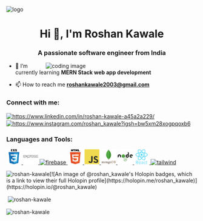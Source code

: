 ![logo](https://github.com/roshan-Kawale/roshan-Kawale/assets/102869520/6a107bfa-121d-4a02-90ef-ea425e8082d1)
<h1 align="center">Hi 👋, I'm Roshan Kawale</h1>
<h3 align="center">A passionate software engineer from India</h3>

<img align="right" width="400" src="https://th.bing.com/th/id/R.bad0f6e71632082019dfae31be08da81?rik=353QlNiFzkyUrA&riu=http%3a%2f%2fgetwallpapers.com%2fwallpaper%2ffull%2fe%2f3%2fd%2f15259.jpg&ehk=UgMp02ytaxItX17b2a70Dadmfa1xks4A%2fNjqx%2bz1rDo%3d&risl=&pid=ImgRaw&r=0" alt="coding image">

- 🌱 I’m currently learning **MERN Stack web app development**

- 📫 How to reach me **roshankawale2003@gmail.com**

<h3 align="left">Connect with me:</h3>
<p align="left">
<a href="https://www.linkedin.com/in/roshan-kawale/" target="blank"><img align="center" src="https://raw.githubusercontent.com/rahuldkjain/github-profile-readme-generator/master/src/images/icons/Social/linked-in-alt.svg" alt="https://www.linkedin.com/in/roshan-kawale-a45a2a229/" height="30" width="40" /></a>
<a href="https://instagram.com/roshan_kawale?igsh=bw5xm28xogpqoxb6" target="blank"><img align="center" src="https://raw.githubusercontent.com/rahuldkjain/github-profile-readme-generator/master/src/images/icons/Social/instagram.svg" alt="https://www.instagram.com/roshan_kawale?igsh=bw5xm28xogpqoxb6" height="30" width="40" /></a>
</p>

<h3 align="left">Languages and Tools:</h3>
<p align="left"> <a href="https://www.w3schools.com/css/" target="_blank" rel="noreferrer"> <img src="https://raw.githubusercontent.com/devicons/devicon/master/icons/css3/css3-original-wordmark.svg" alt="css3" width="40" height="40"/> </a> <a href="https://expressjs.com" target="_blank" rel="noreferrer"> <img src="https://raw.githubusercontent.com/devicons/devicon/master/icons/express/express-original-wordmark.svg" alt="express" width="40" height="40"/> </a> <a href="https://firebase.google.com/" target="_blank" rel="noreferrer"> <img src="https://www.vectorlogo.zone/logos/firebase/firebase-icon.svg" alt="firebase" width="40" height="40"/> </a> <a href="https://www.w3.org/html/" target="_blank" rel="noreferrer"> <img src="https://raw.githubusercontent.com/devicons/devicon/master/icons/html5/html5-original-wordmark.svg" alt="html5" width="40" height="40"/> </a> <a href="https://developer.mozilla.org/en-US/docs/Web/JavaScript" target="_blank" rel="noreferrer"> <img src="https://raw.githubusercontent.com/devicons/devicon/master/icons/javascript/javascript-original.svg" alt="javascript" width="40" height="40"/> </a> <a href="https://www.mongodb.com/" target="_blank" rel="noreferrer"> <img src="https://raw.githubusercontent.com/devicons/devicon/master/icons/mongodb/mongodb-original-wordmark.svg" alt="mongodb" width="40" height="40"/> </a> <a href="https://nodejs.org" target="_blank" rel="noreferrer"> <img src="https://raw.githubusercontent.com/devicons/devicon/master/icons/nodejs/nodejs-original-wordmark.svg" alt="nodejs" width="40" height="40"/> </a> <a href="https://reactjs.org/" target="_blank" rel="noreferrer"> <img src="https://raw.githubusercontent.com/devicons/devicon/master/icons/react/react-original-wordmark.svg" alt="react" width="40" height="40"/> </a> <a href="https://tailwindcss.com/" target="_blank" rel="noreferrer"> <img src="https://www.vectorlogo.zone/logos/tailwindcss/tailwindcss-icon.svg" alt="tailwind" width="40" height="40"/> </a> </p>

<p><img align="left" src="https://github-readme-stats.vercel.app/api/top-langs?username=roshan-kawale&show_icons=true&locale=en&layout=compact" alt="roshan-kawale" /></p>
[![An image of @roshan_kawale's Holopin badges, which is a link to view their full Holopin profile](https://holopin.me/roshan_kawale)](https://holopin.io/@roshan_kawale)

<p>&nbsp;<img align="center" src="https://github-readme-stats.vercel.app/api?username=roshan-kawale&show_icons=true&locale=en" alt="roshan-kawale" /></p>

<p><img align="center" src="https://github-readme-streak-stats.herokuapp.com/?user=roshan-kawale&" alt="roshan-kawale" /></p>
